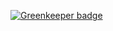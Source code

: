

[![Greenkeeper badge](https://badges.greenkeeper.io/evenchange4/react-svg-drag-and-select.svg)](https://greenkeeper.io/)